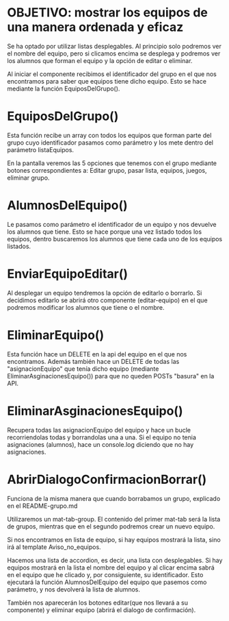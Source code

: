 # OBJETIVO: mostrar los equipos de una manera ordenada y eficaz


<!-- grupo.component.ts -->

Se ha optado por utilizar listas desplegables. Al principio solo podremos ver el nombre del equipo, pero si clicamos encima se desplega y podremos ver los alumnos que forman el equipo y la opción de editar o eliminar.

Al iniciar el componente recibimos el identificador del grupo en el que nos encontramos para saber que equipos tiene dicho equipo. Esto se hace mediante la función EquiposDelGrupo().


# EquiposDelGrupo()

Esta función recibe un array con todos los equipos que forman parte del grupo cuyo identificador pasamos como parámetro y los mete dentro del parámetro listaEquipos.


En la pantalla veremos las 5 opciones que tenemos con el grupo mediante botones correspondientes a: Editar grupo, pasar lista, equipos, juegos, eliminar grupo.

# AlumnosDelEquipo()

Le pasamos como parámetro el identificador de un equipo y nos devuelve los alumnos que tiene. Esto se hace porque una vez listado todos los equipos, dentro buscaremos los alumnos que tiene cada uno de los equipos listados.

# EnviarEquipoEditar()

Al desplegar un equipo tendremos la opción de editarlo o borrarlo. Si decidimos editarlo se abrirá otro componente (editar-equipo) en el que podremos modificar los alumnos que tiene o el nombre.

# EliminarEquipo()

Esta función hace un DELETE en la api del equipo en el que nos encontramos. Además también hace un DELETE de todas las "asignacionEquipo" que tenía dicho equipo (mediante EliminarAsginacionesEquipo()) para que no queden POSTs "basura" en la API.

# EliminarAsginacionesEquipo()

Recupera todas las asignacionEquipo del equipo y hace un bucle recorriendolas todas y borrandolas una a una. Si el equipo no tenia asignaciones (alumnos), hace un console.log diciendo que no hay asignaciones.

# AbrirDialogoConfirmacionBorrar()

Funciona de la misma manera que cuando borrabamos un grupo, explicado en el README-grupo.md

<!-- grupo.component.html -->

Utilizaremos un mat-tab-group. El contenido del primer mat-tab será la lista de grupos, mientras que en el segundo podremos crear un nuevo equipo.

Si nos encontramos en lista de equipo, si hay equipos mostrará la lista, sino irá al template Aviso_no_equipos. 

Hacemos una lista de accordion, es decir, una lista con desplegables. Si hay equipos mostrará en la lista el nombre del equipo y al clicar encima sabrá en el equipo que he clicado y, por consiguiente, su identificador. Esto ejecutará la función AlumnosDelEquipo del equipo que pasemos como parámetro, y nos devolverá la lista de alumnos. 

También nos aparecerán los botones editar(que nos llevará a su componente) y eliminar equipo (abrirá el dialogo de confirmación).


